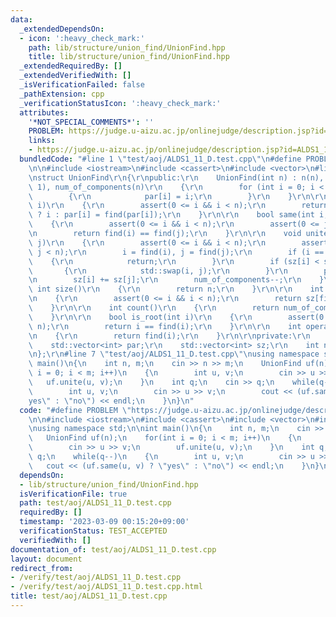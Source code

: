 ```yaml
---
data:
  _extendedDependsOn:
  - icon: ':heavy_check_mark:'
    path: lib/structure/union_find/UnionFind.hpp
    title: lib/structure/union_find/UnionFind.hpp
  _extendedRequiredBy: []
  _extendedVerifiedWith: []
  _isVerificationFailed: false
  _pathExtension: cpp
  _verificationStatusIcon: ':heavy_check_mark:'
  attributes:
    '*NOT_SPECIAL_COMMENTS*': ''
    PROBLEM: https://judge.u-aizu.ac.jp/onlinejudge/description.jsp?id=ALDS1_11_D
    links:
    - https://judge.u-aizu.ac.jp/onlinejudge/description.jsp?id=ALDS1_11_D
  bundledCode: "#line 1 \"test/aoj/ALDS1_11_D.test.cpp\"\n#define PROBLEM \"https://judge.u-aizu.ac.jp/onlinejudge/description.jsp?id=ALDS1_11_D\"\
    \n\n#include <iostream>\n#include <cassert>\n#include <vector>\n#line 1 \"lib/structure/union_find/UnionFind.hpp\"\
    \nstruct UnionFind\r\n{\r\npublic:\r\n    UnionFind(int n) : n(n), par(n), sz(n,\
    \ 1), num_of_components(n)\r\n    {\r\n        for (int i = 0; i < n; i++)\r\n\
    \        {\r\n            par[i] = i;\r\n        }\r\n    }\r\n\r\n    int find(int\
    \ i)\r\n    {\r\n        assert(0 <= i && i < n);\r\n        return (i == par[i])\
    \ ? i : par[i] = find(par[i]);\r\n    }\r\n\r\n    bool same(int i, int j)\r\n\
    \    {\r\n        assert(0 <= i && i < n);\r\n        assert(0 <= j && j < n);\r\
    \n        return find(i) == find(j);\r\n    }\r\n\r\n    void unite(int i, int\
    \ j)\r\n    {\r\n        assert(0 <= i && i < n);\r\n        assert(0 <= j &&\
    \ j < n);\r\n        i = find(i), j = find(j);\r\n        if (i == j)\r\n    \
    \    {\r\n            return;\r\n        }\r\n        if (sz[i] < sz[j])\r\n \
    \       {\r\n            std::swap(i, j);\r\n        }\r\n        par[j] = i;\r\
    \n        sz[i] += sz[j];\r\n        num_of_components--;\r\n    }\r\n\r\n   \
    \ int size()\r\n    {\r\n        return n;\r\n    }\r\n\r\n    int size(int i)\r\
    \n    {\r\n        assert(0 <= i && i < n);\r\n        return sz[find(i)];\r\n\
    \    }\r\n\r\n    int count()\r\n    {\r\n        return num_of_components;\r\n\
    \    }\r\n\r\n    bool is_root(int i)\r\n    {\r\n        assert(0 <= i && i <\
    \ n);\r\n        return i == find(i);\r\n    }\r\n\r\n    int operator[](int i)\r\
    \n    {\r\n        return find(i);\r\n    }\r\n\r\nprivate:\r\n    int n;\r\n\
    \    std::vector<int> par;\r\n    std::vector<int> sz;\r\n    int num_of_components;\r\
    \n};\r\n#line 7 \"test/aoj/ALDS1_11_D.test.cpp\"\nusing namespace std;\n\nint\
    \ main()\n{\n    int n, m;\n    cin >> n >> m;\n    UnionFind uf(n);\n    for(int\
    \ i = 0; i < m; i++)\n    {\n        int u, v;\n        cin >> u >> v;\n     \
    \   uf.unite(u, v);\n    }\n    int q;\n    cin >> q;\n    while(q--)\n    {\n\
    \        int u, v;\n        cin >> u >> v;\n        cout << (uf.same(u, v) ? \"\
    yes\" : \"no\") << endl;\n    }\n}\n"
  code: "#define PROBLEM \"https://judge.u-aizu.ac.jp/onlinejudge/description.jsp?id=ALDS1_11_D\"\
    \n\n#include <iostream>\n#include <cassert>\n#include <vector>\n#include \"../../lib/structure/union_find/UnionFind.hpp\"\
    \nusing namespace std;\n\nint main()\n{\n    int n, m;\n    cin >> n >> m;\n \
    \   UnionFind uf(n);\n    for(int i = 0; i < m; i++)\n    {\n        int u, v;\n\
    \        cin >> u >> v;\n        uf.unite(u, v);\n    }\n    int q;\n    cin >>\
    \ q;\n    while(q--)\n    {\n        int u, v;\n        cin >> u >> v;\n     \
    \   cout << (uf.same(u, v) ? \"yes\" : \"no\") << endl;\n    }\n}\n"
  dependsOn:
  - lib/structure/union_find/UnionFind.hpp
  isVerificationFile: true
  path: test/aoj/ALDS1_11_D.test.cpp
  requiredBy: []
  timestamp: '2023-03-09 00:15:20+09:00'
  verificationStatus: TEST_ACCEPTED
  verifiedWith: []
documentation_of: test/aoj/ALDS1_11_D.test.cpp
layout: document
redirect_from:
- /verify/test/aoj/ALDS1_11_D.test.cpp
- /verify/test/aoj/ALDS1_11_D.test.cpp.html
title: test/aoj/ALDS1_11_D.test.cpp
---
```


